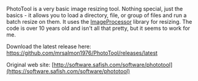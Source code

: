PhotoTool is a very basic image resizing tool.  Nothing special, just the basics - it allows you to load a directory, file, or group of files and run a batch resize on them.  It uses the [ImageProcessor](http://imageprocessor.org/imageprocessor/) library for resizing.  The code is over 10 years old and isn't all that pretty, but it seems to work for me.

Download the latest release here: https://github.com/mrsalmon1976/PhotoTool/releases/latest

Original web site: [http://software.safish.com/software/phototool](https://software.safish.com/software/phototool)


